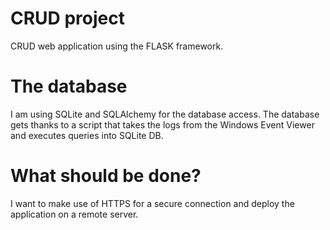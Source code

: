 # CRUD project 
 CRUD web application using the FLASK framework. 
 
# The database
I am using SQLite and SQLAlchemy for the database access.
The database gets thanks to a script that takes the logs from the Windows Event Viewer and executes queries into SQLite DB.

# What should be done?
I want to make use of HTTPS for a secure connection and deploy the application on a remote server.
